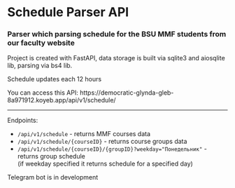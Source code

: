 <h1>Schedule Parser API</h1>
<h3>Parser which parsing schedule for the BSU MMF students from our faculty website </h3>
<p>Project is created with FastAPI, data storage is built via sqlite3 and aiosqlite lib, parsing via bs4 lib.</p>
<p>Schedule updates each 12 hours</p>
<p>You can access this API: https://democratic-glynda-gleb-8a971912.koyeb.app/api/v1/schedule/</p>
<hr>
<p>Endpoints: <br></p>
<ul>
  <li><code>/api/v1/schedule</code> - returns MMF courses data</li>
  <li><code>/api/v1/schedule/{courseID}</code> - returns course groups data</li>
  <li><code>/api/v1/schedule/{courseID}/{groupID}?weekday="Понедельник"</code> - returns group schedule <br> (if weekday specified it returns schedule for a specified day)</li>
</ul>
<p>Telegram bot is in development</p>
